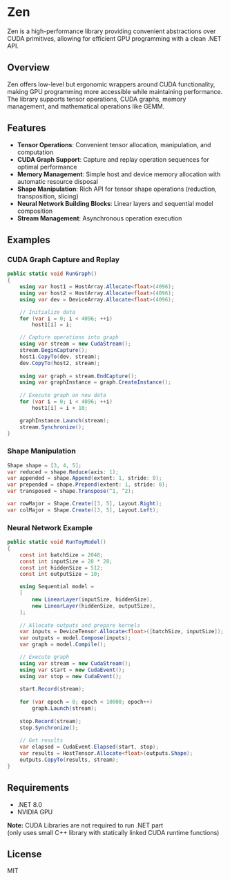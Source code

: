# Zen

Zen is a high-performance library providing convenient abstractions over CUDA primitives, allowing for efficient GPU programming with a clean .NET API.

## Overview

Zen offers low-level but ergonomic wrappers around CUDA functionality, making GPU programming more accessible while maintaining performance. The library supports tensor operations, CUDA graphs, memory management, and mathematical operations like GEMM.

## Features

- **Tensor Operations**: Convenient tensor allocation, manipulation, and computation
- **CUDA Graph Support**: Capture and replay operation sequences for optimal performance
- **Memory Management**: Simple host and device memory allocation with automatic resource disposal
- **Shape Manipulation**: Rich API for tensor shape operations (reduction, transposition, slicing)
- **Neural Network Building Blocks**: Linear layers and sequential model composition
- **Stream Management**: Asynchronous operation execution

## Examples

### CUDA Graph Capture and Replay

```csharp
public static void RunGraph()
{
    using var host1 = HostArray.Allocate<float>(4096);
    using var host2 = HostArray.Allocate<float>(4096);
    using var dev = DeviceArray.Allocate<float>(4096);

    // Initialize data
    for (var i = 0; i < 4096; ++i)
        host1[i] = i;

    // Capture operations into graph
    using var stream = new CudaStream();
    stream.BeginCapture();
    host1.CopyTo(dev, stream);
    dev.CopyTo(host2, stream);
    
    using var graph = stream.EndCapture();
    using var graphInstance = graph.CreateInstance();
    
    // Execute graph on new data
    for (var i = 0; i < 4096; ++i)
        host1[i] = i + 10;

    graphInstance.Launch(stream);
    stream.Synchronize();
}
```

### Shape Manipulation

```csharp
Shape shape = [3, 4, 5];
var reduced = shape.Reduce(axis: 1);
var appended = shape.Append(extent: 1, stride: 0);
var prepended = shape.Prepend(extent: 1, stride: 0);
var transposed = shape.Transpose(^1, ^2);

var rowMajor = Shape.Create([3, 5], Layout.Right);
var colMajor = Shape.Create([3, 5], Layout.Left);
```

### Neural Network Example

```csharp
public static void RunToyModel()
{
    const int batchSize = 2048;
    const int inputSize = 28 * 28;
    const int hiddenSize = 512;
    const int outputSize = 10;

    using Sequential model =
    [
        new LinearLayer(inputSize, hiddenSize),
        new LinearLayer(hiddenSize, outputSize),
    ];
    
    // Allocate outputs and prepare kernels
    var inputs = DeviceTensor.Allocate<float>([batchSize, inputSize]);
    var outputs = model.Compose(inputs);
    var graph = model.Compile();

    // Execute graph
    using var stream = new CudaStream();
    using var start = new CudaEvent();
    using var stop = new CudaEvent();
    
    start.Record(stream);
    
    for (var epoch = 0; epoch < 10000; epoch++)
        graph.Launch(stream);
    
    stop.Record(stream);
    stop.Synchronize();
    
    // Get results
    var elapsed = CudaEvent.Elapsed(start, stop);
    var results = HostTensor.Allocate<float>(outputs.Shape);
    outputs.CopyTo(results, stream);
}
```

## Requirements

- .NET 8.0
- NVIDIA GPU

**Note:** CUDA Libraries are not required to run .NET part<br/>
(only uses small C++ library with statically linked CUDA runtime functions)

## License

MIT
